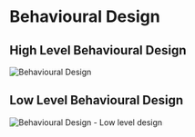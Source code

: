 # Behavioural Design
## High Level Behavioural Design

![Behavioural Design](https://user-images.githubusercontent.com/77672209/152676909-a3c29691-f197-4407-ae3b-efbbe3c49a33.jpg)

## Low Level Behavioural Design

![Behavioural Design - Low level design](https://user-images.githubusercontent.com/77672209/152933170-5da2c615-027e-47d4-b707-327e1e618038.jpeg)
